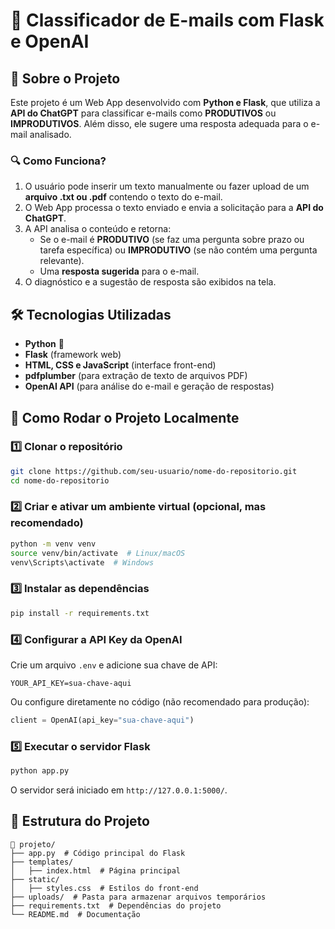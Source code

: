 # 📧 Classificador de E-mails com Flask e OpenAI

## 📌 Sobre o Projeto

Este projeto é um Web App desenvolvido com **Python e Flask**, que utiliza a **API do ChatGPT** para classificar e-mails como **PRODUTIVOS** ou **IMPRODUTIVOS**. Além disso, ele sugere uma resposta adequada para o e-mail analisado.

### 🔍 Como Funciona?

1. O usuário pode inserir um texto manualmente ou fazer upload de um **arquivo .txt ou .pdf** contendo o texto do e-mail.
2. O Web App processa o texto enviado e envia a solicitação para a **API do ChatGPT**.
3. A API analisa o conteúdo e retorna:
   - Se o e-mail é **PRODUTIVO** (se faz uma pergunta sobre prazo ou tarefa específica) ou **IMPRODUTIVO** (se não contém uma pergunta relevante).
   - Uma **resposta sugerida** para o e-mail.
4. O diagnóstico e a sugestão de resposta são exibidos na tela.

## 🛠️ Tecnologias Utilizadas

- **Python** 🐍
- **Flask** (framework web)
- **HTML, CSS e JavaScript** (interface front-end)
- **pdfplumber** (para extração de texto de arquivos PDF)
- **OpenAI API** (para análise do e-mail e geração de respostas)

## 🚀 Como Rodar o Projeto Localmente

### 1️⃣ Clonar o repositório

```sh
git clone https://github.com/seu-usuario/nome-do-repositorio.git
cd nome-do-repositorio
```

### 2️⃣ Criar e ativar um ambiente virtual (opcional, mas recomendado)

```sh
python -m venv venv
source venv/bin/activate  # Linux/macOS
venv\Scripts\activate  # Windows
```

### 3️⃣ Instalar as dependências

```sh
pip install -r requirements.txt
```

### 4️⃣ Configurar a API Key da OpenAI

Crie um arquivo `.env` e adicione sua chave de API:

```
YOUR_API_KEY=sua-chave-aqui
```

Ou configure diretamente no código (não recomendado para produção):

```python
client = OpenAI(api_key="sua-chave-aqui")
```

### 5️⃣ Executar o servidor Flask

```sh
python app.py
```

O servidor será iniciado em `http://127.0.0.1:5000/`.

## 📂 Estrutura do Projeto

```
📂 projeto/
├── app.py  # Código principal do Flask
├── templates/
│   ├── index.html  # Página principal
├── static/
│   ├── styles.css  # Estilos do front-end
├── uploads/  # Pasta para armazenar arquivos temporários
├── requirements.txt  # Dependências do projeto
└── README.md  # Documentação
```


